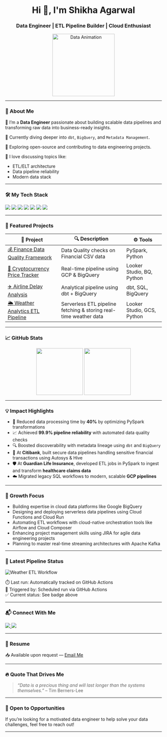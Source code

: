 <!-- GitHub Profile README -->

<h1 align="center">Hi 👋, I'm Shikha Agarwal</h1>
<h3 align="center">Data Engineer | ETL Pipeline Builder | Cloud Enthusiast</h3>

<p align="center">
  <img src="https://media.giphy.com/media/ZVik7pBtu9dNS/giphy.gif" width="200" alt="Data Animation">
</p>

---

### 🚀 About Me

🎯 I’m a **Data Engineer** passionate about building scalable data pipelines and transforming raw data into business-ready insights.

🧠 Currently diving deeper into `dbt`, `BigQuery`, and `Metadata Management`.

🔗 Exploring open-source and contributing to data engineering projects.

💬 I love discussing topics like:
- ETL/ELT architecture
- Data pipeline reliability
- Modern data stack

---

### 🛠️ My Tech Stack

<p align="left">
  <img src="https://img.shields.io/badge/Python-3776AB?style=flat&logo=python&logoColor=white"/>
  <img src="https://img.shields.io/badge/SQL-336791?style=flat&logo=postgresql&logoColor=white"/>
  <img src="https://img.shields.io/badge/PySpark-FDEE21?style=flat&logo=apachespark&logoColor=black"/>
  <img src="https://img.shields.io/badge/Hadoop-66CCFF?style=flat&logo=apachehadoop&logoColor=black"/>
  <img src="https://img.shields.io/badge/GCP-4285F4?style=flat&logo=googlecloud&logoColor=white"/>
  <img src="https://img.shields.io/badge/Shell_Script-0A66C2?style=flat&logo=gnubash&logoColor=white"/>
  <img src="https://img.shields.io/badge/Autosys-007ACC?style=flat&logo=gear&logoColor=white"/>
</p>

---

### 📂 Featured Projects

| 📁 Project | 🔍 Description | ⚙️ Tools |
|-----------|----------------|----------|
| [💰 Finance Data Quality Framework](https://github.com/shikha-dataengineer/finance-dq-check) | Data Quality checks on Financial CSV data | PySpark, Python |
| [📡 Cryptocurrency Price Tracker](https://github.com/shikha-dataengineer/crypto-price-tracker) | Real-time pipeline using GCP & BigQuery | Looker Studio, BQ, Python |
| [✈️ Airline Delay Analysis](https://github.com/shikha-dataengineer/airline-delay-analysis) | Analytical pipeline using dbt + BigQuery | dbt, SQL, BigQuery |
| [🌦️ Weather Analytics ETL Pipeline](https://github.com/shikha-dataengineer/weather-analytics) | Serverless ETL pipeline fetching & storing real-time weather data | Looker Studio, GCS, Python |

---

### 📈 GitHub Stats

<p align="center">
  <img src="https://github-readme-stats.vercel.app/api?username=shikha-dataengineer&show_icons=true&theme=radical" height="150"/>
  <img src="https://github-readme-stats.vercel.app/api/top-langs/?username=shikha-dataengineer&layout=compact&theme=radical" height="150"/>
</p>

---

### 💡 Impact Highlights

<ul>
  <li>🚀 Reduced data processing time by <strong>40%</strong> by optimizing PySpark transformations</li>
  <li>📈 Achieved <strong>99.9% pipeline reliability</strong> with automated data quality checks</li>
  <li>🔍 Boosted discoverability with metadata lineage using <code>dbt</code> and <code>BigQuery</code></li>
  <li>🏦 At <strong>Citibank</strong>, built secure data pipelines handling sensitive financial transactions using Autosys & Hive</li>
  <li>🛡️ At <strong>Guardian Life Insurance</strong>, developed ETL jobs in PySpark to ingest and transform <strong>healthcare claims data</strong></li>
  <li>☁️ Migrated legacy SQL workflows to modern, scalable <strong>GCP pipelines</strong></li>
</ul>

---

### 🌟 Growth Focus

- Building expertise in cloud data platforms like Google BigQuery  
- Designing and deploying serverless data pipelines using Cloud Functions and Cloud Run  
- Automating ETL workflows with cloud-native orchestration tools like Airflow and Cloud Composer  
- Enhancing project management skills using JIRA for agile data engineering projects  
- Planning to master real-time streaming architectures with Apache Kafka

---

### 🔄 Latest Pipeline Status

![Weather ETL Workflow](https://github.com/shikha-dataengineer/weather-analytics/actions/workflows/weather-etl.yml/badge.svg)

⏱️ Last run: Automatically tracked on GitHub Actions  
🔁 Triggered by: Scheduled run via GitHub Actions  
✅ Current status: See badge above

---

### 📬 Connect With Me

<p>
  <a href="mailto:s4017856@gmail.com">
    <img src="https://img.shields.io/badge/Gmail-D14836?style=flat&logo=gmail&logoColor=white"/>
  </a>
  <a href="https://www.linkedin.com/in/shikha-agarwal-1b539a158/" target="_blank">
    <img src="https://img.shields.io/badge/LinkedIn-0A66C2?style=flat&logo=linkedin&logoColor=white"/>
  </a>
</p>

---

### 📄 Resume

📥 Available upon request — [Email Me](mailto:shikhaa443@gmail.com)

---

### 🔥 Quote That Drives Me

> _“Data is a precious thing and will last longer than the systems themselves.”_ – Tim Berners-Lee

---

### 🤝 Open to Opportunities

If you’re looking for a motivated data engineer to help solve your data challenges, feel free to reach out!

---
